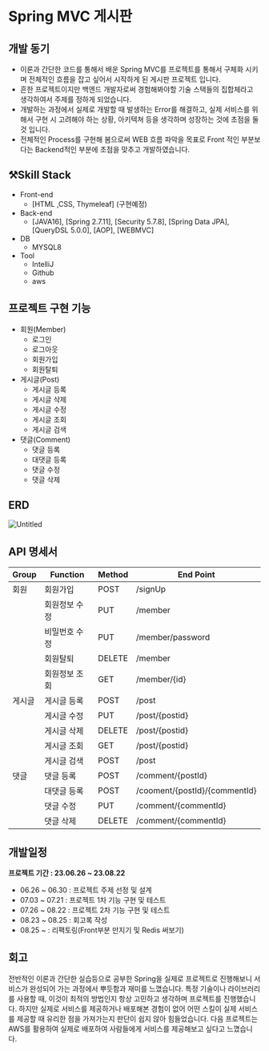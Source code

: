 # Spring MVC 게시판

## 개발 동기
- 이론과 간단한 코드를 통해서 배운 Spring MVC를 프로젝트를 통해서 구체화 시키며 전체적인 흐름을 잡고 싶어서 시작하게 된 게시판 프로젝트 입니다.
- 흔한 프로젝트이지만 백엔드 개발자로써 경험해봐야할 기술 스택들의 집합체라고 생각하여서 주제를 정하게 되었습니다.
- 개발하는 과정에서 실제로 개발할 때 발생하는 Error를 해결하고, 실제 서비스를 위해서 구현 시 고려해야 하는 상황, 아키텍쳐 등을 생각하며 성장하는 것에 초점을 둘 것 입니다.
- 전체적인 Process를 구현해 봄으로써 WEB 흐름 파악을 목표로 Front 적인 부분보다는 Backend적인 부분에 초점을 맞추고 개발하였습니다.

## ⚒️Skill Stack
- Front-end
    - [HTML ,CSS, Thymeleaf] (구현예정)
- Back-end
    - [JAVA16], [Spring 2.7.11], [Security 5.7.8], [Spring Data JPA], [QueryDSL 5.0.0], [AOP], [WEBMVC]
- DB
    - MYSQL8
- Tool
    - IntelliJ
    - Github
    - aws
## 프로젝트 구현 기능
- 회원(Member)
    - 로그인
    - 로그아웃
    - 회원가입
    - 회원탈퇴
- 게시글(Post)
    - 게시글 등록
    - 게시글 삭제
    - 게시글 수정
    - 게시글 조회
    - 게시글 검색
- 댓글(Comment)
    - 댓글 등록
    - 대댓글 등록
    - 댓글 수정
    - 댓글 삭제
## ERD
![Untitled](https://github.com/dujong/RoadMap_Recommand_Service_AI/assets/55770741/e5a925c6-09cf-43c6-9fb8-53271d14a4b5)

## API 명세서
| Group | Function | Method | End Point |
| --- | --- | --- | --- |
| 회원 | 회원가입 | POST | /signUp |
|  | 회원정보 수정 | PUT | /member |
|  | 비밀번호 수정 | PUT | /member/password |
|  | 회원탈퇴 | DELETE | /member |
|  | 회원정보 조회 | GET | /member/{id} |
| 게시글 | 게시글 등록 | POST | /post |
|  | 게시글 수정 | PUT | /post/{postid} |
|  | 게시글 삭제 | DELETE | /post/{postid} |
|  | 게시글 조회 | GET | /post/{postid} |
|  | 게시글 검색 | POST | /post |
| 댓글 | 댓글 등록 | POST | /comment/{postId} |
|  | 대댓글 등록 | POST | /cooment/{postId}/{commentId} |
|  | 댓글 수정 | PUT | /comment/{commentId} |
|  | 댓글 삭제 | DELETE | /comment/{commentId} |

## 개발일정
**프로젝트 기간 : 23.06.26 ~ 23.08.22**
- 06.26 ~ 06.30 : 프로젝트 주제 선정 및 설계
- 07.03 ~ 07.21 : 프로젝트 1차 기능 구현 및 테스트
- 07.26 ~ 08.22 : 프로젝트 2차 기능 구현 및 테스트
- 08.23 ~ 08.25 : 회고록 작성
- 08.25 ~ : 리팩토링(Front부분 만지기 및 Redis 써보기)

## 회고
전반적인 이론과 간단한 실습등으로 공부한 Spring을 실제로 프로젝트로 진행해보니 서비스가 완성되어 가는 과정에서 뿌듯함과 재미를 느꼈습니다. 특정 기술이나 라이브러리를 사용할 때, 이것이 최적의 방법인지 항상 고민하고 생각하며 프로젝트를 진행했습니다. 하지만 실제로 서비스를 제공하거나 배포해본 경험이 없어 어떤 스킬이 실제 서비스를 제공할 때 유리한 점을 가져가는지 판단이 쉽지 않아 힘들었습니다. 다음 프로젝트는 AWS를 활용하여 실제로 배포하여 사람들에게 서비스를 제공해보고 싶다고 느꼈습니다.
